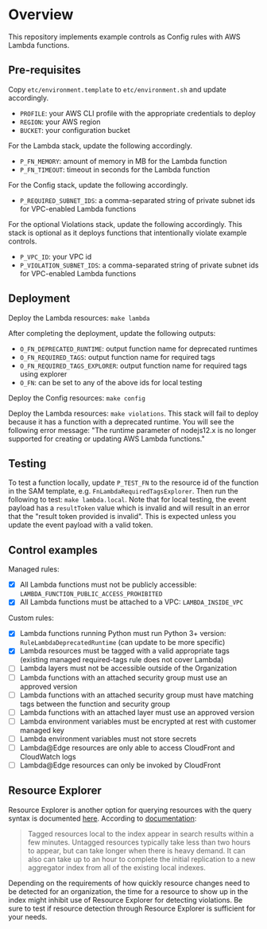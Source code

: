 # Overview
This repository implements example controls as Config rules with AWS Lambda functions.

## Pre-requisites
Copy `etc/environment.template` to `etc/environment.sh` and update accordingly.
* `PROFILE`: your AWS CLI profile with the appropriate credentials to deploy
* `REGION`: your AWS region
* `BUCKET`: your configuration bucket

For the Lambda stack, update the following accordingly.
* `P_FN_MEMORY`: amount of memory in MB for the Lambda function
* `P_FN_TIMEOUT`: timeout in seconds for the Lambda function

For the Config stack, update the following accordingly.
* `P_REQUIRED_SUBNET_IDS`: a comma-separated string of private subnet ids for VPC-enabled Lambda functions

For the optional Violations stack, update the following accordingly. This stack is optional as it deploys functions that intentionally violate example controls.
* `P_VPC_ID`: your VPC id
* `P_VIOLATION_SUBNET_IDS`: a comma-separated string of private subnet ids for VPC-enabled Lambda functions

## Deployment
Deploy the Lambda resources: `make lambda`

After completing the deployment, update the following outputs:
* `O_FN_DEPRECATED_RUNTIME`: output function name for deprecated runtimes
* `O_FN_REQUIRED_TAGS`: output function name for required tags
* `O_FN_REQUIRED_TAGS_EXPLORER`: output function name for required tags using explorer
* `O_FN`: can be set to any of the above ids for local testing

Deploy the Config resources: `make config`

Deploy the Lambda resources: `make violations`. This stack will fail to deploy because it has a function with a deprecated runtime. You will see the following error message: "The runtime parameter of nodejs12.x is no longer supported for creating or updating AWS Lambda functions."

## Testing
To test a function locally, update `P_TEST_FN` to the resource id of the function in the SAM template, e.g. `FnLambdaRequiredTagsExplorer`. Then run the following to test: `make lambda.local`. Note that for local testing, the event payload has a `resultToken` value which is invalid and will result in an error that the "result token provided is invalid". This is expected unless you update the event payload with a valid token.

## Control examples
Managed rules:
- [x] All Lambda functions must not be publicly accessible: `LAMBDA_FUNCTION_PUBLIC_ACCESS_PROHIBITED`
- [x] All Lambda functions must be attached to a VPC: `LAMBDA_INSIDE_VPC`

Custom rules:
- [x] Lambda functions running Python must run Python 3+ version: `RuleLambdaDeprecatedRuntime` (can update to be more specific)
- [x] Lambda resources must be tagged with a valid appropriate tags (existing managed required-tags rule does not cover Lambda)
- [ ] Lambda layers must not be accessible outside of the Organization
- [ ] Lambda functions with an attached security group must use an approved version
- [ ] Lambda functions with an attached security group must have matching tags between the function and security group
- [ ] Lambda functions with an attached layer must use an approved version
- [ ] Lambda environment variables must be encrypted at rest with customer managed key
- [ ] Lambda environment variables must not store secrets
- [ ] Lambda@Edge resources are only able to access CloudFront and CloudWatch logs
- [ ] Lambda@Edge resources can only be invoked by CloudFront

## Resource Explorer
Resource Explorer is another option for querying resources with the query syntax is documented [here](https://docs.aws.amazon.com/resource-explorer/latest/userguide/using-search-query-syntax.html). According to [documentation](https://docs.aws.amazon.com/resource-explorer/latest/userguide/getting-started-setting-up.html?icmpid=docs_re_console_getting-started-setting-up):
> Tagged resources local to the index appear in search results within a few minutes. Untagged resources typically take less than two hours to appear, but can take longer when there is heavy demand. It can also can take up to an hour to complete the initial replication to a new aggregator index from all of the existing local indexes.

Depending on the requirements of how quickly resource changes need to be detected for an organization, the time for a resource to show up in the index might inhibit use of Resource Explorer for detecting violations. Be sure to test if resource detection through Resource Explorer is sufficient for your needs.
